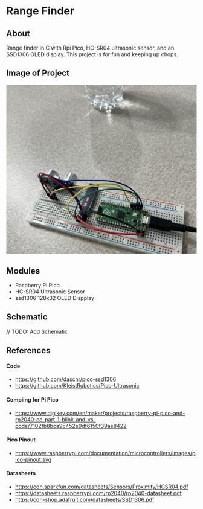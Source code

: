 # Range Finder

## About

Range finder in C with Rpi Pico, HC-SR04 ultrasonic sensor, and an SSD1306 OLED display. This project is for fun and keeping up chops.

## Image of Project

![Range Finder](./img/range_finder.jpg "range finder")

## Modules

- Raspberry Pi Pico
- HC-SR04 Ultrasonic Sensor
- ssd1306 128x32 OLED Dispplay

## Schematic

// TODO: Add Schematic

## References

#### Code

- https://github.com/daschr/pico-ssd1306
- https://github.com/KleistRobotics/Pico-Ultrasonic

#### Compiing for Pi Pico

- https://www.digikey.com/en/maker/projects/raspberry-pi-pico-and-rp2040-cc-part-1-blink-and-vs-code/7102fb8bca95452e9df6150f39ae8422

#### Pico Pinout

- https://www.raspberrypi.com/documentation/microcontrollers/images/pico-pinout.svg

#### Datasheets

- https://cdn.sparkfun.com/datasheets/Sensors/Proximity/HCSR04.pdf
- https://datasheets.raspberrypi.com/rp2040/rp2040-datasheet.pdf
- https://cdn-shop.adafruit.com/datasheets/SSD1306.pdf
